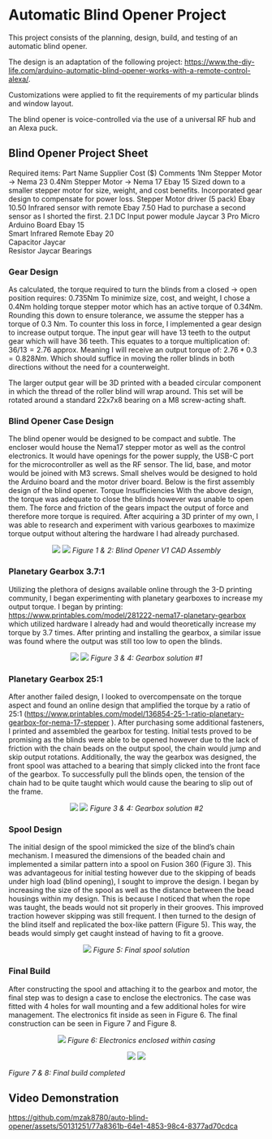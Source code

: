 # Automatic Blind Opener Project
This project consists of the planning, design, build, and testing of an automatic blind opener. 

The design is an adaptation of the following project: https://www.the-diy-life.com/arduino-automatic-blind-opener-works-with-a-remote-control-alexa/.

Customizations were applied to fit the requirements of my particular blinds and window layout.

The blind opener is voice-controlled via the use of a universal RF hub and an Alexa puck.

## Blind Opener Project Sheet
Required items:
Part Name	                        Supplier	      Cost ($)       Comments
1Nm Stepper Motor -> Nema 23
0.4Nm Stepper Motor -> Nema 17	        Ebay	              15	     Sized down to a smaller stepper motor for size, weight, and cost benefits. Incorporated gear design to compensate for power loss.
Stepper Motor driver (5 pack)	        Ebay	              10.50	
Infrared sensor with remote	        Ebay	              7.50	     Had to purchase a second sensor as I shorted the first.
2.1 DC Input power module	        Jaycar	              3	
Pro Micro Arduino Board	                Ebay	              15	
Smart Infrared Remote	                Ebay	              20	
Capacitor	                        Jaycar		
Resistor	                        Jaycar
Bearings

### Gear Design
As calculated, the torque required to turn the blinds from a closed -> open position requires:
0.735Nm
To minimize size, cost, and weight, I chose a 0.4Nm holding torque stepper motor which has an active torque of 0.34Nm. Rounding this down to ensure tolerance, we assume the stepper has a torque of 0.3 Nm. To counter this loss in force, I implemented a gear design to increase output torque. The input gear will have 13 teeth to the output gear which will have 36 teeth. This equates to a torque multiplication of:
$36/13 = 2.76$ approx.
Meaning I will receive an output torque of:
$2.76 * 0.3 = 0.828Nm$.
Which should suffice in moving the roller blinds in both directions without the need for a counterweight.

The larger output gear will be 3D printed with a beaded circular component in which the thread of the roller blind will wrap around. This set will be rotated around a standard 22x7x8 bearing on a M8 screw-acting shaft.

### Blind Opener Case Design
The blind opener would be designed to be compact and subtle. The encloser would house the Nema17 stepper motor as well as the control electronics. It would have openings for the power supply, the USB-C port for the microcontroller as well as the RF sensor. The lid, base, and motor would be joined with M3 screws. Small shelves would be designed to hold the Arduino board and the motor driver board. Below is the first assembly design of the blind opener. 
Torque Insufficiencies
With the above design, the torque was adequate to close the blinds however was unable to open them. The force and friction of the gears impact the output of force and therefore more torque is required. After acquiring a 3D printer of my own, I was able to research and experiment with various gearboxes to maximize torque output without altering the hardware I had already purchased.

<p align="center">
  <img src= "./blind-opener-images/assembly.png" />
  <img src= "./blind-opener-images/assembly_exploded.png" />
  <em>Figure 1 & 2: Blind Opener V1 CAD Assembly</em>
</p>

### Planetary Gearbox 3.7:1
Utilizing the plethora of designs available online through the 3-D printing community, I began experimenting with planetary gearboxes to increase my output torque. I began by printing: https://www.printables.com/model/281222-nema17-planetary-gearbox which utilized hardware I already had and would theoretically increase my torque by 3.7 times. After printing and installing the gearbox, a similar issue was found where the output was still too low to open the blinds. 

<p align="center">
  <img src= "./blind-opener-images/gearboxV1.png" />
  <img src= "./blind-opener-images/gearboxV1_2.png" />
  <em>Figure 3 & 4: Gearbox solution #1</em>
</p>

### Planetary Gearbox 25:1
After another failed design, I looked to overcompensate on the torque aspect and found an online design that amplified the torque by a ratio of 25:1 (https://www.printables.com/model/136854-25-1-ratio-planetary-gearbox-for-nema-17-stepper ). After purchasing some additional fasteners, I printed and assembled the gearbox for testing. Initial tests proved to be promising as the blinds were able to be opened however due to the lack of friction with the chain beads on the output spool, the chain would jump and skip output rotations. Additionally, the way the gearbox was designed, the front spool was attached to a bearing that simply clicked into the front face of the gearbox. To successfully pull the blinds open, the tension of the chain had to be quite taught which would cause the bearing to slip out of the frame.

<p align="center">
  <img src= "./blind-opener-images/gearboxV2.png" />
  <img src= "./blind-opener-images/gearboxV2_2.png" />
  <em>Figure 3 & 4: Gearbox solution #2</em>
</p>

### Spool Design
The initial design of the spool mimicked the size of the blind’s chain mechanism. I measured the dimensions of the beaded chain and implemented a similar pattern into a spool on Fusion 360 (Figure 3). This was advantageous for initial testing however due to the skipping of beads under high load (blind opening), I sought to improve the design. I began by increasing the size of the spool as well as the distance between the bead housings within my design. This is because I noticed that when the rope was taught, the beads would not sit properly in their grooves. This improved traction however skipping was still frequent. I then turned to the design of the blind itself and replicated the box-like pattern (Figure 5). This way, the beads would simply get caught instead of having to fit a groove.


<p align="center">
  <img src= "./blind-opener-images/spool_final.png" />
  <em>Figure 5: Final spool solution</em>
</p>

### Final Build
After constructing the spool and attaching it to the gearbox and motor, the final step was to design a case to enclose the electronics. The case was fitted with 4 holes for wall mounting and a few additional holes for wire management. The electronics fit inside as seen in Figure 6. The final construction can be seen in Figure 7 and Figure 8.

<p align="center">
  <img src= "./blind-opener-images/final3.png" />
  <em>Figure 6: Electronics enclosed within casing</em>
</p>

<p align="center">
  <img src= "./blind-opener-images/final1.png" />
  <img src= "./blind-opener-images/final2.png" />
</p>
<em>Figure 7 & 8: Final build completed</em>

## Video Demonstration

https://github.com/mzak8780/auto-blind-opener/assets/50131251/77a8361b-64e1-4853-98c4-8377ad70cdca


